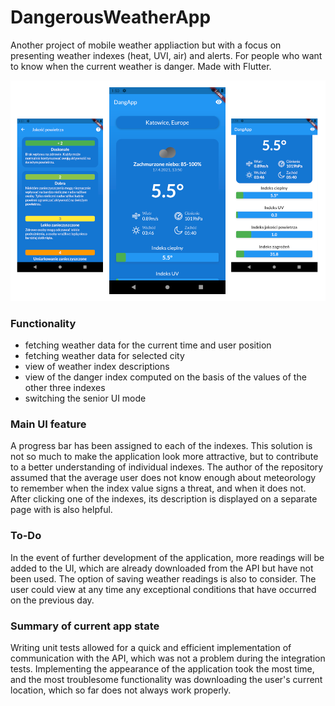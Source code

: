 # DangerousWeatherApp
Another project of mobile weather appliaction but with a focus on presenting weather indexes (heat, UVI, air) and alerts. For people who want to know when the current weather is danger. Made with Flutter. 

![UI Image](https://github.com/Wojw99/dangerous-weather/blob/main/ui-image.png?raw=true)

### Functionality
- fetching weather data for the current time and user position
- fetching weather data for selected city
- view of weather index descriptions
- view of the danger index computed on the basis of the values of the other three indexes 
- switching the senior UI mode 

### Main UI feature
A progress bar has been assigned to each of the indexes. This solution is not so much to make the application look more attractive, but to contribute to a better understanding of individual indexes. The author of the repository assumed that the average user does not know enough about meteorology to remember when the index value signs a threat, and when it does not. After clicking one of the indexes, its description is displayed on a separate page with is also helpful.

### To-Do
In the event of further development of the application, more readings will be added to the UI, which are already downloaded from the API but have not been used. The option of saving weather readings is also to consider. The user could view at any time any exceptional conditions that have occurred on the previous day. 

### Summary of current app state
Writing unit tests allowed for a quick and efficient implementation of communication with the API, which was not a problem during the integration tests. Implementing the appearance of the application took the most time, and the most troublesome functionality was downloading the user's current location, which so far does not always work properly. 

